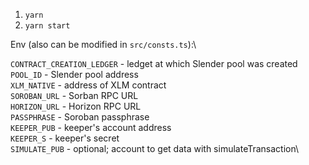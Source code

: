 1. `yarn`
2. `yarn start`

Env (also can be modified in `src/consts.ts`):\

`CONTRACT_CREATION_LEDGER` - ledget at which Slender pool was created\
`POOL_ID` - Slender pool address\
`XLM_NATIVE` - address of XLM contract\
`SOROBAN_URL` - Sorban RPC URL\
`HORIZON_URL` - Horizon RPC URL\
`PASSPHRASE` - Soroban passphrase\
`KEEPER_PUB` - keeper's account address\
`KEEPER_S` - keeper's secret\
`SIMULATE_PUB` - optional; account to get data with simulateTransaction\